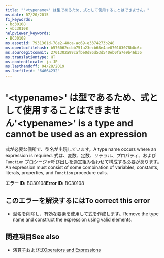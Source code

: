 ```yaml
---
title: "'<typename>' は型であるため、式として使用することはできません。"
ms.date: 07/20/2015
f1_keywords:
- bc30108
- vbc30108
helpviewer_keywords:
- BC30108
ms.assetid: 7931361d-78e2-40ca-ac69-e3374273b248
ms.openlocfilehash: b576062ccbb751a23ecb68e4ae070103078b0c6c
ms.sourcegitcommit: 2701302a99cafbe0d86d53d540eb0fa7e9b46b36
ms.translationtype: HT
ms.contentlocale: ja-JP
ms.lasthandoff: 04/28/2019
ms.locfileid: "64664232"
---
```

# <a name="typename-is-a-type-and-cannot-be-used-as-an-expression"></a><span data-ttu-id="cce7c-102">'\<typename>' は型であるため、式として使用することはできません</span><span class="sxs-lookup"><span data-stu-id="cce7c-102">'\<typename>' is a type and cannot be used as an expression</span></span>
<span data-ttu-id="cce7c-103">式が必要な個所で、型名が出現しています。</span><span class="sxs-lookup"><span data-stu-id="cce7c-103">A type name occurs where an expression is required.</span></span> <span data-ttu-id="cce7c-104">式は、変数、定数、リテラル、プロパティ、および `Function` プロシージャ呼び出しを適宜組み合わせて構成する必要があります。</span><span class="sxs-lookup"><span data-stu-id="cce7c-104">An expression must consist of some combination of variables, constants, literals, properties, and `Function` procedure calls.</span></span>  
  
 <span data-ttu-id="cce7c-105">**エラー ID:** BC30108</span><span class="sxs-lookup"><span data-stu-id="cce7c-105">**Error ID:** BC30108</span></span>  
  
## <a name="to-correct-this-error"></a><span data-ttu-id="cce7c-106">このエラーを解決するには</span><span class="sxs-lookup"><span data-stu-id="cce7c-106">To correct this error</span></span>  
  
- <span data-ttu-id="cce7c-107">型名を削除し、有効な要素を使用して式を作成します。</span><span class="sxs-lookup"><span data-stu-id="cce7c-107">Remove the type name and construct the expression using valid elements.</span></span>  
  
## <a name="see-also"></a><span data-ttu-id="cce7c-108">関連項目</span><span class="sxs-lookup"><span data-stu-id="cce7c-108">See also</span></span>

- [<span data-ttu-id="cce7c-109">演算子および式</span><span class="sxs-lookup"><span data-stu-id="cce7c-109">Operators and Expressions</span></span>](../../../visual-basic/programming-guide/language-features/operators-and-expressions/index.md)
